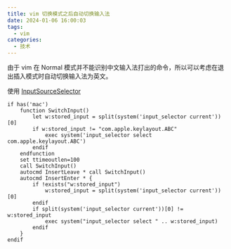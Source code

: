```yaml
---
title: vim 切换模式之后自动切换输入法
date: 2024-01-06 16:00:03
tags:
  - vim
categories:
  - 技术
---
```


由于 vim 在 Normal 模式并不能识别中文输入法打出的命令，所以可以考虑在退出插入模式时自动切换输入法为英文。

使用 [InputSourceSelector](https://github.com/minoki/InputSourceSelector)

```vim
if has('mac')
    function SwitchInput()
        let w:stored_input = split(system('input_selector current'))[0]
        if w:stored_input != "com.apple.keylayout.ABC"
            exec system('input_selector select com.apple.keylayout.ABC')
        endif
    endfunction
    set ttimeoutlen=100
    call SwitchInput()
    autocmd InsertLeave * call SwitchInput()
    autocmd InsertEnter * {
        if !exists("w:stored_input")
            w:stored_input = split(system('input_selector current'))[0]
        endif
        if split(system('input_selector current'))[0] != w:stored_input
            exec system("input_selector select " .. w:stored_input)
        endif
    }
endif
```

